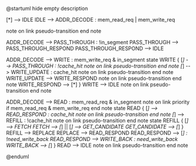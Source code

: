 @startuml
hide empty description

[*] --> IDLE
IDLE --> ADDR_DECODE : mem_read_req | mem_write_req

note on link
    pseudo-transition
end note

ADDR_DECODE --> PASS_THROUGH : !in_segment
PASS_THROUGH --> PASS_THROUGH_RESPOND
PASS_THROUGH_RESPOND --> IDLE

ADDR_DECODE --> WRITE : mem_write_req & in_segment
state WRITE {
    [*] --> PASS_THROUGH : !cache_hit
    note on link
        pseudo-transition
    end note
    [*] --> WRITE_UPDATE  : cache_hit
    note on link
        pseudo-transition
    end note
    WRITE_UPDATE --> WRITE_RESPOND
    note on link
        pseudo-transition
    end note
    WRITE_RESPOND --> [*]
}
WRITE --> IDLE
note on link
    pseudo-transition
end note

ADDR_DECODE --> READ : mem_read_req & in_segment
note on link
    priority if mem_read_req & mem_write_req
end note
state READ {
    [*] --> READ_RESPOND : cache_hit
    note on link
        pseudo-transition
    end note
    [*] --> REFILL : !cache_hit
    note on link
        pseudo-transition
    end note
    state REFILL {
        [*] --> FETCH
        FETCH --> [*]
        ||
        [*] --> GET_CANDIDATE
        GET_CANDIDATE --> [*]
    }
    REFILL --> REPLACE
    REPLACE --> READ_RESPOND
    READ_RESPOND --> [*] : !need_write_back
    READ_RESPOND --> WRITE_BACK : need_write_back
    WRITE_BACK --> [*]
}
READ --> IDLE
note on link
    pseudo-transition
end note

@enduml
